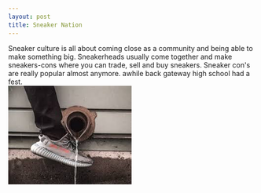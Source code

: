 ```yaml
---
layout: post
title: Sneaker Nation
---
```

     
     
     
   Sneaker culture is all about coming close as a community and being able to make something big. Sneakerheads usually come together and make sneakers-cons where you can trade, sell and buy sneakers. Sneaker con's are really popular almost anymore. awhile back gateway high school had a fest.      
![pogoface.github.io](/images/aye.jpeg)
